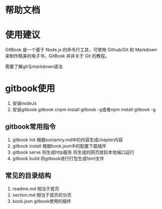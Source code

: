 # 帮助文档 
# 使用建议
GitBook 是一个基于 Node.js 的命令行工具，可使用 Github/Git 和 Markdown 来制作精美的电子书，GitBook 并非关于 Git 的教程。

需要了解git与markdown语法
# gitbook使用
1. 安装nodeJs 
2. 安装gitbook gitbook cnpm install gitbook -g或者npm  install gitbook -g

## gitbook常用指令
1. gitbook init 根据sumamry.md中的内容生成chapter内容
2. gitbook install 根据book.json中的配置下载插件
3. gitbook serve 将生成http服务 将生成的网页放到本地端口运行
4. gitbook build 将gitbook进行打包生成html文件

## 常见的目录结构
1. readme.md 相当于首页
2. section.md 相当于首页的分页
3. book.json gitbook使用的插件